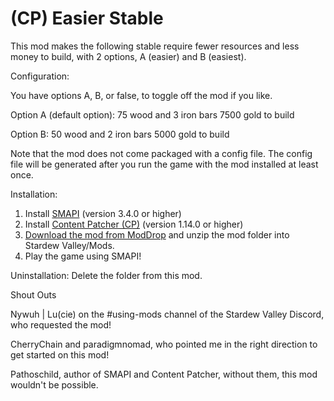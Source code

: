 # (CP) Easier Stable
This mod makes the following stable require fewer resources and less money to build, with 2 options, A (easier) and B (easiest).

Configuration:

You have options A, B, or false, to toggle off the mod if you like.

Option A (default option):
75 wood and 3 iron bars
7500 gold to build

Option B:
50 wood and 2 iron bars
5000 gold to build

Note that the mod does not come packaged with a config file. The config file will be generated after you run the game with the mod installed at least once. 

Installation:
1. Install <a href="https://smapi.io/">SMAPI</a> (version 3.4.0 or higher)
2. Install <a href="https://www.nexusmods.com/stardewvalley/mods/1915">Content Patcher (CP)</a> (version 1.14.0 or higher)
3. <a href="https://www.moddrop.com/stardew-valley/mods/1033004-easier-stable">Download the mod from ModDrop</a> and unzip the mod folder into Stardew Valley/Mods.
4. Play the game using SMAPI!

Uninstallation:
Delete the folder from this mod.

Shout Outs

Nywuh | Lu(cie) on the #using-mods channel of the Stardew Valley Discord, who requested the mod!

CherryChain and paradigmnomad, who pointed me in the right direction to get started on this mod!

Pathoschild, author of SMAPI and Content Patcher, without them, this mod wouldn't be possible.
